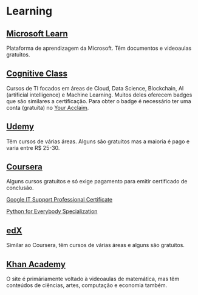 # Learning

## [Microsoft Learn](https://docs.microsoft.com/en-us/learn/)

Plataforma de aprendizagem da Microsoft. Têm documentos e videoaulas gratuitos.

## [Cognitive Class](https://cognitiveclass.ai/courses)

Cursos de TI focados em áreas de Cloud, Data Science, Blockchain, AI (artificial intelligence) e Machine Learning. Muitos deles oferecem badges que são similares a certificação. Para obter o badge é necessário ter uma conta (gratuita) no [Your Acclaim](https://www.youracclaim.com).


## [Udemy](https://www.udemy.com)

Têm cursos de várias áreas. Alguns são gratuitos mas a maioria é pago e varia entre R$ 25-30.



## [Coursera](https://www.coursera.org/)

Alguns cursos gratuitos e só exige pagamento para emitir certificado de conclusão.

[Google IT Support Professional Certificate](https://www.coursera.org/professional-certificates/google-it-support)

[Python for Everybody Specialization](https://www.coursera.org/specializations/python)


## [edX](https://www.edx.org)

Similar ao Coursera, têm cursos de várias áreas e alguns são gratuitos.


## [Khan Academy](https://www.khanacademy.org/)

O site é primáriamente voltado à videoaulas de matemática, mas têm conteúdos de ciências, artes, computação e economia também.
